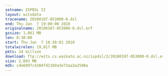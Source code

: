 ```yaml
---
setname: ISPDSL II
layout: witsdata
tracename: 20100107-053000-0.dsl
end: Thu Jan  7 19:00:00 2010
originalname: 20100107-053000-0.dsl.erf
gzsize: 1,061 MB
len: 0:30:00
start: Thu Jan  7 18:30:01 2010
totalwirelen: 19,017 MB
pkts: 34 million
download: ftp://wits.cs.waikato.ac.nz/ispdsl/2/20100107-053000-0.dsl.erf.gz
size: 2,603 MB
md5: cde6897c4384fd2169a3e73aa3a2508a
---
```

